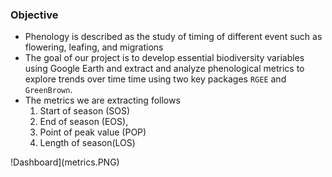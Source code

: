 ### Objective
- Phenology is described as the study of timing of different event such as flowering, leafing, and migrations
- The goal of our project is to develop essential biodiversity variables using Google Earth and extract and analyze phenological metrics to explore trends over time time using two key packages `RGEE` and `GreenBrown`. 
- The metrics we are extracting follows
    1. Start of season (SOS)
    2. End of season (EOS), 
    3. Point of peak value (POP)
    4. Length of season(LOS)

!Dashboard](metrics.PNG)
